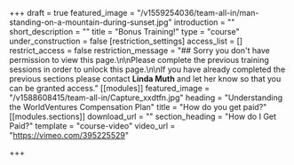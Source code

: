 +++
draft = true
featured_image = "/v1559254036/team-all-in/man-standing-on-a-mountain-during-sunset.jpg"
introduction = ""
short_description = ""
title = "Bonus Training!"
type = "course"
under_construction = false
[restriction_settings]
access_list = []
restrict_access = false
restriction_message = "## Sorry you don't have permission to view this page.\n\nPlease complete the previous training sessions in order to unlock this page.\n\nIf you have already completed the previous sections please contact **Linda Muth** and let her know so that you can be granted access."
[[modules]]
featured_image = "/v1588608415/team-all-in/Capture_xxdtfn.jpg"
heading = "Understanding the WorldVentures Compensation Plan"
title = "How do you get paid?"
[[modules.sections]]
download_url = ""
section_heading = "How do I Get Paid?"
template = "course-video"
video_url = "https://vimeo.com/395225529"

+++
